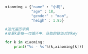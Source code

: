 
<BlogInfo id="682" title="12.字典的遍历" author="白日梦想猿" pv=0 read_times=0 pre_cost_time=0分9秒 category="高级变量类型" tag_list="['高级变量类型']" create_time="2020.02.11 10:21:14" update_time="2020.02.11 10:23:33" />

```python
xiaoming = {"name" : "小明",
            "age" : 18,
            "gender" : "man",
            "heigh" : 1.85}

#迭代遍历字典
#变量k是每一次循环中，获取的键值对的key

for k in xiaoming:
    print("%s - %s"%(k,xiaoming[k]))
```
